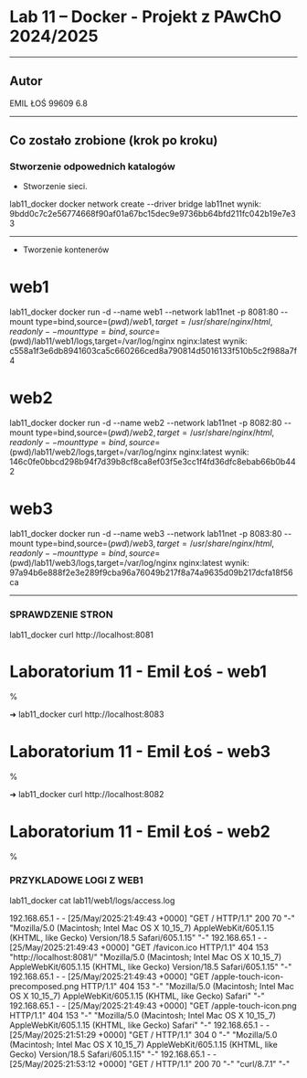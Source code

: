 # Lab 11 – Docker - Projekt z PAwChO 2024/2025

---

## Autor

EMIL ŁOŚ 99609 6.8

---

## Co zostało zrobione (krok po kroku)

### Stworzenie odpowednich katalogów

- Stworzenie sieci.

lab11_docker docker network create --driver bridge lab11net
wynik:
9bdd0c7c2e56774668f90af01a67bc15dec9e9736bb64bfd211fc042b19e7e33

---
- Tworzenie kontenerów

# web1

lab11_docker docker run -d --name web1 --network lab11net -p 8081:80 --mount type=bind,source=$(pwd)/web1,target=/usr/share/nginx/html,readonly --mount type=bind,source=$(pwd)/lab11/web1/logs,target=/var/log/nginx nginx:latest
wynik:
c558a1f3e6db8941603ca5c660266ced8a790814d5016133f510b5c2f988a7f4

# web2

lab11_docker docker run -d --name web2 --network lab11net  -p 8082:80 --mount type=bind,source=$(pwd)/web2,target=/usr/share/nginx/html,readonly --mount type=bind,source=$(pwd)/lab11/web2/logs,target=/var/log/nginx nginx:latest 
wynik:
146c0fe0bbcd298b94f7d39b8cf8ca8ef03f5e3cc1f4fd36dfc8ebab66b0b442

# web3

lab11_docker docker run -d --name web3 --network lab11net -p 8083:80 --mount type=bind,source=$(pwd)/web3,target=/usr/share/nginx/html,readonly --mount type=bind,source=$(pwd)/lab11/web3/logs,target=/var/log/nginx nginx:latest 
wynik:
97a94b6e888f2e3e289f9cba96a76049b217f8a74a9635d09b217dcfa18f56ca

---

### SPRAWDZENIE STRON

lab11_docker curl http://localhost:8081

<html><body><h1>Laboratorium 11 - Emil Łoś - web1</h1></body></html>%    


➜  lab11_docker curl http://localhost:8083

<html><body><h1>Laboratorium 11 - Emil Łoś - web3</h1></body></html>%                                        

➜  lab11_docker curl http://localhost:8082

<html><body><h1>Laboratorium 11 - Emil Łoś - web2</h1></body></html>%    

### PRZYKLADOWE LOGI Z WEB1

 lab11_docker cat lab11/web1/logs/access.log

192.168.65.1 - - [25/May/2025:21:49:43 +0000] "GET / HTTP/1.1" 200 70 "-" "Mozilla/5.0 (Macintosh; Intel Mac OS X 10_15_7) AppleWebKit/605.1.15 (KHTML, like Gecko) Version/18.5 Safari/605.1.15" "-"
192.168.65.1 - - [25/May/2025:21:49:43 +0000] "GET /favicon.ico HTTP/1.1" 404 153 "http://localhost:8081/" "Mozilla/5.0 (Macintosh; Intel Mac OS X 10_15_7) AppleWebKit/605.1.15 (KHTML, like Gecko) Version/18.5 Safari/605.1.15" "-"
192.168.65.1 - - [25/May/2025:21:49:43 +0000] "GET /apple-touch-icon-precomposed.png HTTP/1.1" 404 153 "-" "Mozilla/5.0 (Macintosh; Intel Mac OS X 10_15_7) AppleWebKit/605.1.15 (KHTML, like Gecko) Safari" "-"
192.168.65.1 - - [25/May/2025:21:49:43 +0000] "GET /apple-touch-icon.png HTTP/1.1" 404 153 "-" "Mozilla/5.0 (Macintosh; Intel Mac OS X 10_15_7) AppleWebKit/605.1.15 (KHTML, like Gecko) Safari" "-"
192.168.65.1 - - [25/May/2025:21:51:29 +0000] "GET / HTTP/1.1" 304 0 "-" "Mozilla/5.0 (Macintosh; Intel Mac OS X 10_15_7) AppleWebKit/605.1.15 (KHTML, like Gecko) Version/18.5 Safari/605.1.15" "-"
192.168.65.1 - - [25/May/2025:21:53:12 +0000] "GET / HTTP/1.1" 200 70 "-" "curl/8.7.1" "-"
